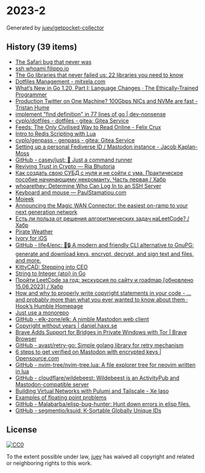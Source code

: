 # 2023-2

Generated by [juev/getpocket-collector](https://github.com/juev/getpocket-collector)

## History (39 items)

- [The Safari bug that never was](https://obyford.com/posts/the-safari-bug-that-never-was/)
- [ssh whoami.filippo.io](https://words.filippo.io/dispatches/whoami-updated/)
- [The Go libraries that never failed us: 22 libraries you need to know](https://threedots.tech/post/list-of-recommended-libraries/)
- [Dotfiles Management - mitxela.com](https://mitxela.com/projects/dotfiles_management)
- [What’s New in Go 1.20, Part I: Language Changes · The Ethically-Trained Programmer](https://blog.carlmjohnson.net/post/2023/golang-120-language-changes/)
- [Production Twitter on One Machine? 100Gbps NICs and NVMe are fast - Tristan Hume](https://thume.ca/2023/01/02/one-machine-twitter/)
- [implement "find definition" in 77 lines of go | dev-nonsense](https://dev-nonsense.com/posts/find-definition-in-go/)
- [cyplo/dotfiles - dotfiles - gitea: Gitea Service](https://git.cyplo.dev/cyplo/dotfiles)
- [Feeds: The Only Civilised Way to Read Online - Felix Crux](https://felixcrux.com/blog/feeds-the-only-civilised-way-to-read-online)
- [Intro to Redis Scripting with Lua](https://www.novus.com/tech-blog/intro-to-redis-scripting-with-lua)
- [cyplo/genpass - genpass - gitea: Gitea Service](https://git.cyplo.dev/cyplo/genpass)
- [Setting up a personal Fediverse ID / Mastodon instance - Jacob Kaplan-Moss](https://jacobian.org/til/my-mastodon-instance/)
- [GitHub - casey/just: 🤖 Just a command runner](https://github.com/casey/just)
- [Reviving Trust in Crypto — Ria Bhutoria](https://ria.mirror.xyz/zOHZ3iMU9WmK3eZ7J9HEM_4RKoqADRJ6gCWg0dHEI8A)
- [Как создать свою СУБД с нуля и не сойти с ума. Практическое пособие начинающему некроманту. Часть первая / Хабр](https://habr.com/ru/articles/709234/)
- [whoarethey: Determine Who Can Log In to an SSH Server](https://www.agwa.name/blog/post/whoarethey)
- [Keyboard and mouse — PaulStamatiou.com](https://paulstamatiou.com/stuff-i-use/keyboard-mouse/)
- [Mojeek](https://www.mojeek.com/)
- [Announcing the Magic WAN Connector: the easiest on-ramp to your next generation network](https://blog.cloudflare.com/magic-wan-connector/)
- [Есть ли польза от решения алгоритмических задач наLeetCode? / Хабр](https://habr.com/ru/articles/709550/)
- [Pirate Weather](http://pirateweather.net/en/latest/)
- [Ivory for iOS](https://tapbots.com/ivory/)
- [GitHub - life4/enc: 🔑🔒 A modern and friendly CLI alternative to GnuPG: generate and download keys, encrypt, decrypt, and sign text and files, and more.](https://github.com/life4/enc)
- [KittyCAD: <!-- -->Stepping into CEO](https://kittycad.io/blog/stepping-into-ceo)
- [String to Integer (atoi) in Go](https://www.openmymind.net/String-To-Integer-atoi-in-Go/)
- [Пройти LeetCode за год: экскурсия по сайту и roadmap [обновлено 15.06.2023] / Хабр](https://habr.com/ru/articles/708570/)
- [How and why to properly write copyright statements in your code - … and probably more than what you ever wanted to know about them · Hook’s Humble Homepage](https://matija.suklje.name/how-and-why-to-properly-write-copyright-statements-in-your-code)
- [Just use a monorepo](https://buttondown.email/blog/just-use-a-monorepo)
- [GitHub - elk-zone/elk: A nimble Mastodon web client](https://github.com/elk-zone/elk)
- [Copyright without years | daniel.haxx.se](https://daniel.haxx.se/blog/2023/01/08/copyright-without-years/)
- [Brave Adds Support for Bridges in Private Windows with Tor | Brave Browser](https://brave.com/tor-bridges/)
- [GitHub - avast/retry-go: Simple golang library for retry mechanism](https://github.com/avast/retry-go)
- [6 steps to get verified on Mastodon with encrypted keys | Opensource.com](https://opensource.com/article/22/12/verified-mastodon-pgp-keyoxide)
- [GitHub - nvim-tree/nvim-tree.lua: A file explorer tree for neovim written in lua](https://github.com/nvim-tree/nvim-tree.lua)
- [GitHub - cloudflare/wildebeest: Wildebeest is an ActivityPub and Mastodon-compatible server](https://github.com/cloudflare/wildebeest)
- [Building Virtual Networks with Pulumi and Tailscale - Xe Iaso](https://xeiaso.net/talks/virtual-networks-pulumi-tailscale)
- [Examples of floating point problems](https://jvns.ca/blog/2023/01/13/examples-of-floating-point-problems/)
- [GitHub - Malabarba/elisp-bug-hunter: Hunt down errors in elisp files.](https://github.com/Malabarba/elisp-bug-hunter)
- [GitHub - segmentio/ksuid: K-Sortable Globally Unique IDs](https://github.com/segmentio/ksuid)

## License

[![CC0](https://mirrors.creativecommons.org/presskit/buttons/88x31/svg/cc-zero.svg)](https://creativecommons.org/publicdomain/zero/1.0/)

To the extent possible under law, [juev](https://github.com/juev) has waived all copyright and related or neighboring rights to this work.
